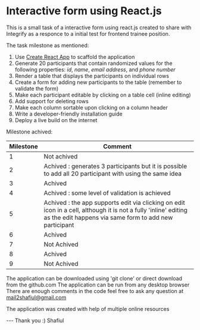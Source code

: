 # Interactive form using React.js
This is a small task of a interactive form using react.js created to share with Integrify as a responce to a initial test for frontend trainee position.

The task milestone as mentioned: 
1. Use [Create React App](https://github.com/facebookincubator/create-react-app) to scaffold the application
2. Generate 20 participants that contain randomized values for the following properties: *id*, *name*, *email address*, and *phone number*
3. Render a table that displays the participants on individual rows
4. Create a form for adding new participants to the table (remember to validate the form)
5. Make each participant editable by clicking on a table cell (inline editing)
6. Add support for deleting rows
7. Make each column sortable upon clicking on a column header
8. Write a developer-friendly installation guide
9. Deploy a live build on the internet

Milestone achived: 

Milestone  |Comment
------------- | -------------
1  | Not achived
2  | Achived : generates 3 participants but it is possible to add all 20 participant with using the same idea
3  | Achived
4  | Achived : some level of validation is achieved 
5  | Achived : the app supports edit via clicking on edit icon in a cell, although it is not a fully 'inline' editing as the edit happens via same form to add new participant
6  | Achived
7  | Not Achived
8  | Achived 
9  | Not Achived

The application can be downloaded using 'git clone' or direct download from the github.com
The application can be run from any desktop browser
There are enough comments in the code feel free to ask any question at mail2shafiul@gmail.com

The application was created with help of multiple online resources

--- Thank you :)
Shafiul






